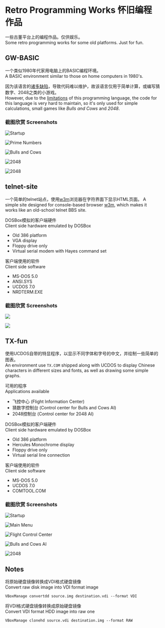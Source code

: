 Retro Programming Works 怀旧编程作品
====================================

一些古董平台上的编程作品。仅供娱乐。  
Some retro programming works for some old platforms. Just for fun.

GW-BASIC
--------

一个类似1980年代家用电脑上的BASIC编程环境。  
A BASIC environment similar to those on home computers in 1980's.

因为该语言的[诸多缺陷](http://www.cnbeta.com/articles/deep/232400.htm)，导致代码难以维护，故该语言仅用于简单计算，或编写猜数字、2048之类的小游戏。  
However, due to the [limitations](http://programmingisterrible.com/post/40132515169/dijkstra-basic) of this programming language, the code for this language is very hard to maintain, so it's only used for simple calculations, small games like *Bulls and Cows* and *2048*.

### 截图欣赏 Screenshots

![Startup](http://frank-deng.github.io/retro-works/Startup.png)

![Prime Numbers](http://frank-deng.github.io/retro-works/Prime%20Numbers.png)

![Bulls and Cows](http://frank-deng.github.io/retro-works/Guessnum.png)

![2048](http://frank-deng.github.io/retro-works/2048-1.png)

![2048](http://frank-deng.github.io/retro-works/2048-2.png)


telnet-site
-----------

一个简单的telnet站点，使用[w3m](http://w3m.sourceforge.net)浏览器在字符界面下显示HTML页面。
A simple site designed for console-based browser [w3m](http://w3m.sourceforge.net), which makes it works like an old-school telnet BBS site.

DOSBox模拟的客户端硬件  
Client side hardware emulated by DOSBox

* Old 386 platform
* VGA display
* Floppy drive only
* Virtual serial modem with Hayes command set

客户端使用的软件  
Client side software

* MS-DOS 5.0
* ANSI.SYS
* UCDOS 7.0
* NRDTERM.EXE

### 截图欣赏 Screenshots

![](http://frank-deng.github.io/retro-works/Telnet%201.png)

![](http://frank-deng.github.io/retro-works/Telnet%202.png)


TX-fun
------

使用UCDOS自带的特显程序，以显示不同字体和字号的中文，并绘制一些简单的图表。  
An environment use `TX.COM` shipped along with UCDOS to display Chinese characters in different sizes and fonts, as well as drawing some simple graphs.

可用的程序  
Applications available

* 飞控中心 (Flight Information Center)
* 猜数字控制台 (Control center for Bulls and Cows AI)
* 2048控制台 (Control center for 2048 AI)

DOSBox模拟的客户端硬件  
Client side hardware emulated by DOSBox

* Old 386 platform
* Hercules Monochrome display
* Floppy drive only
* Virtual serial line connection

客户端使用的软件  
Client side software

* MS-DOS 5.0
* UCDOS 7.0
* COMTOOL.COM

### 截图欣赏 Screenshots

![Startup](http://frank-deng.github.io/retro-works/startup-tx.png)

![Main Menu](http://frank-deng.github.io/retro-works/menu.png)

![Flight Control Center](http://frank-deng.github.io/retro-works/fgfs.png)

![Bulls and Cows AI](http://frank-deng.github.io/retro-works/guessnum-console.png)

![2048](http://frank-deng.github.io/retro-works/2048-console.png)


Notes 
-----

将原始硬盘镜像转换成VDI格式硬盘镜像  
Convert raw disk image into VDI format image

	VBoxManage convertdd source.img destination.vdi --format VDI

将VDI格式硬盘镜像转换成原始硬盘镜像  
Convert VDI format HDD image into raw one

	VBoxManage clonehd source.vdi destination.img --format RAW

